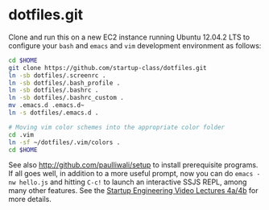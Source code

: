 dotfiles.git
============
Clone and run this on a new EC2 instance running Ubuntu 12.04.2 LTS to
configure your `bash` and `emacs` and `vim` development environment as follows:

```sh
cd $HOME
git clone https://github.com/startup-class/dotfiles.git
ln -sb dotfiles/.screenrc .
ln -sb dotfiles/.bash_profile .
ln -sb dotfiles/.bashrc .
ln -sb dotfiles/.bashrc_custom .
mv .emacs.d .emacs.d~
ln -s dotfiles/.emacs.d .

# Moving vim color schemes into the appropriate color folder
cd .vim
ln -sf ~/dotfiles/.vim/colors .
cd $HOME
```

See also http://github.com/paulliwali/setup to install prerequisite
programs. If all goes well, in addition to a more useful prompt, now you can
do `emacs -nw hello.js` and hitting `C-c!` to launch an interactive SSJS
REPL, among many other features. See the
[Startup Engineering Video Lectures 4a/4b](https://class.coursera.org/startup-001/lecture/index)
for more details.
